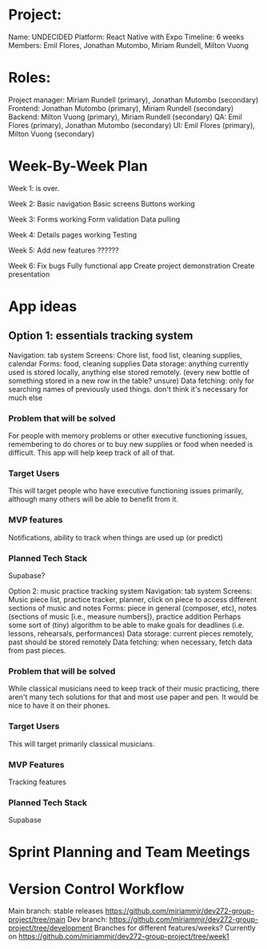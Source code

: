 # Project:

Name: UNDECIDED
Platform: React Native with Expo
Timeline: 6 weeks
Members: Emil Flores, Jonathan Mutombo, Miriam Rundell, Milton Vuong

# Roles:

Project manager: Miriam Rundell (primary), Jonathan Mutombo (secondary)
Frontend: Jonathan Mutombo (primary), Miriam Rundell (secondary)
Backend: Milton Vuong (primary), Miriam Rundell (secondary)
QA: Emil Flores (primary), Jonathan Mutombo (secondary)
UI: Emil Flores (primary), Milton Vuong (secondary)

# Week-By-Week Plan

Week 1: is over.

Week 2:
Basic navigation
Basic screens
Buttons working

Week 3:
Forms working
Form validation
Data pulling

Week 4:
Details pages working
Testing

Week 5:
Add new features
??????

Week 6:
Fix bugs
Fully functional app
Create project demonstration
Create presentation

# App ideas

## Option 1: essentials tracking system

Navigation: tab system
Screens: Chore list, food list, cleaning supplies, calendar
Forms: food, cleaning supplies
Data storage: anything currently used is stored locally, anything else stored remotely.
(every new bottle of something stored in a new row in the table? unsure)
Data fetching: only for searching names of previously used things. don't think it's necessary for much else

### Problem that will be solved

For people with memory problems or other executive functioning issues, remembering to do chores or to buy new supplies or food when needed is difficult.
This app will help keep track of all of that.

### Target Users

This will target people who have executive functioning issues primarily, although many others will be able to benefit from it.

### MVP features

Notifications, ability to track when things are used up (or predict)

### Planned Tech Stack

Supabase?

Option 2: music practice tracking system
Navigation: tab system
Screens: Music piece list, practice tracker, planner, click on piece to access different sections of music and notes
Forms: piece in general (composer, etc), notes (sections of music [i.e., measure numbers]), practice addition
Perhaps some sort of (tiny) algorithm to be able to make goals for deadlines (i.e. lessons, rehearsals, performances)
Data storage: current pieces remotely, past should be stored remotely
Data fetching: when necessary, fetch data from past pieces.

### Problem that will be solved

While classical musicians need to keep track of their music practicing, there aren't many tech solutions for that and most use paper and pen.
It would be nice to have it on their phones.

### Target Users

This will target primarily classical musicians.

### MVP Features

Tracking features

### Planned Tech Stack

Supabase

# Sprint Planning and Team Meetings

# Version Control Workflow

Main branch: stable releases https://github.com/miriammjr/dev272-group-project/tree/main
Dev branch: https://github.com/miriammjr/dev272-group-project/tree/development
Branches for different features/weeks?
Currently on https://github.com/miriammjr/dev272-group-project/tree/week1
